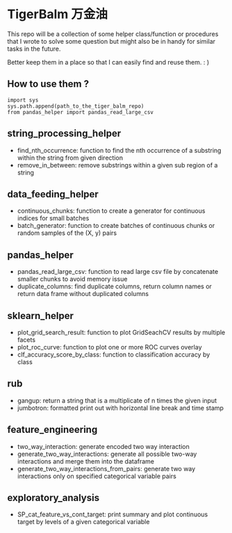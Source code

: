 # TigerBalm 万金油

This repo will be a collection of some helper class/function or procedures that I wrote to solve some question but might also be in handy for similar tasks in the future.  

Better keep them in a place so that I can easily find and reuse them. : )  

## How to use them ?

	import sys
	sys.path.append(path_to_the_tiger_balm_repo)
	from pandas_helper import pandas_read_large_csv

## string_processing_helper
+ find_nth_occurrence: function to find the nth occurrence of a substring within the string from given direction    
+ remove_in_between: remove substrings within a given sub region of a string  

## data_feeding_helper
+ continuous_chunks: function to create a generator for continuous indices for small batches  
+ batch_generator: function to create batches of continuous chunks or random samples of the (X, y) pairs  

## pandas_helper
+ pandas_read_large_csv: function to read large csv file by concatenate smaller chunks to avoid memory issue  
+ duplicate_columns: find duplicate columns, return column names or return data frame without duplicated columns  

## sklearn_helper
+ plot_grid_search_result: function to plot GridSeachCV results by multiple facets  
+ plot_roc_curve: function to plot one or more ROC curves overlay  
+ clf_accuracy_score_by_class: function to classification accuracy by class  

## rub
+ gangup: return a string that is a multiplicate of n times the given input  
+ jumbotron: formatted print out with horizontal line break and time stamp  
  
## feature_engineering  
+ two_way_interaction: generate encoded two way interaction  
+ generate_two_way_interactions: generate all possible two-way interactions and merge them into the dataframe  
+ generate_two_way_interactions_from_pairs: generate two way interactions only on specified categorical variable pairs  

## exploratory_analysis
+ SP_cat_feature_vs_cont_target: print summary and plot continuous target by levels of a given categorical variable  
